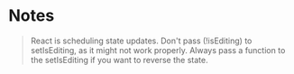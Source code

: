 # Notes

> React is scheduling state updates. Don't pass (!isEditing) to setIsEditing, as it might not work properly. Always pass a function to the setIsEditing if you want to reverse the state.
